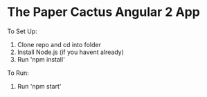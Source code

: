 # The Paper Cactus Angular 2 App

To Set Up:

1. Clone repo and cd into folder
2. Install Node.js (if you havent already)
3. Run 'npm install'

To Run:
1. Run 'npm start'


